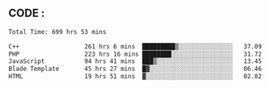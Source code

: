 ## CODE :
<!--START_SECTION:waka-->

```txt
Total Time: 699 hrs 53 mins

C++                  261 hrs 6 mins  █████████▒░░░░░░░░░░░░░░░   37.09 %
PHP                  223 hrs 16 mins ████████░░░░░░░░░░░░░░░░░   31.72 %
JavaScript           94 hrs 41 mins  ███▒░░░░░░░░░░░░░░░░░░░░░   13.45 %
Blade Template       45 hrs 27 mins  █▓░░░░░░░░░░░░░░░░░░░░░░░   06.46 %
HTML                 19 hrs 51 mins  ▓░░░░░░░░░░░░░░░░░░░░░░░░   02.82 %
```

<!--END_SECTION:waka-->
